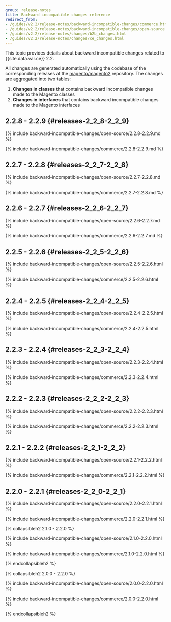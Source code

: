 ```yaml
---
group: release-notes
title: Backward incompatible changes reference
redirect_from:
- /guides/v2.2/release-notes/backward-incompatible-changes/commerce.html
- /guides/v2.2/release-notes/backward-incompatible-changes/open-source.html
- /guides/v2.2/release-notes/changes/b2b_changes.html
- /guides/v2.2/release-notes/changes/ce_changes.html
---
```


This topic provides details about backward incompatible changes related to {{site.data.var.ce}} 2.2.

All changes are generated automatically using the codebase of the corresponding releases at the [magento/magento2] repository.
The changes are aggregated into two tables:

1. **Changes in classes** that contains backward incompatible changes made to the Magento classes
2. **Changes in interfaces** that contains backward incompatible changes made to the Magento interfaces

## 2.2.8 - 2.2.9 {#releases-2_2_8-2_2_9}

{% include backward-incompatible-changes/open-source/2.2.8-2.2.9.md %}

{% include backward-incompatible-changes/commerce/2.2.8-2.2.9.md %}

## 2.2.7 - 2.2.8 {#releases-2_2_7-2_2_8}

{% include backward-incompatible-changes/open-source/2.2.7-2.2.8.md %}

{% include backward-incompatible-changes/commerce/2.2.7-2.2.8.md %}

## 2.2.6 - 2.2.7 {#releases-2_2_6-2_2_7}

{% include backward-incompatible-changes/open-source/2.2.6-2.2.7.md %}

{% include backward-incompatible-changes/commerce/2.2.6-2.2.7.md %}

## 2.2.5 - 2.2.6 {#releases-2_2_5-2_2_6}

{% include backward-incompatible-changes/open-source/2.2.5-2.2.6.html %}

{% include backward-incompatible-changes/commerce/2.2.5-2.2.6.html %}

## 2.2.4 - 2.2.5 {#releases-2_2_4-2_2_5}

{% include backward-incompatible-changes/open-source/2.2.4-2.2.5.html %}

{% include backward-incompatible-changes/commerce/2.2.4-2.2.5.html %}

## 2.2.3 - 2.2.4 {#releases-2_2_3-2_2_4}

{% include backward-incompatible-changes/open-source/2.2.3-2.2.4.html %}

{% include backward-incompatible-changes/commerce/2.2.3-2.2.4.html %}

## 2.2.2 - 2.2.3 {#releases-2_2_2-2_2_3}

{% include backward-incompatible-changes/open-source/2.2.2-2.2.3.html %}

{% include backward-incompatible-changes/commerce/2.2.2-2.2.3.html %}

## 2.2.1 - 2.2.2 {#releases-2_2_1-2_2_2}

{% include backward-incompatible-changes/open-source/2.2.1-2.2.2.html %}

{% include backward-incompatible-changes/commerce/2.2.1-2.2.2.html %}

## 2.2.0 - 2.2.1 {#releases-2_2_0-2_2_1}

{% include backward-incompatible-changes/open-source/2.2.0-2.2.1.html %}

{% include backward-incompatible-changes/commerce/2.2.0-2.2.1.html %}

{% collapsibleh2 2.1.0 - 2.2.0 %}

{% include backward-incompatible-changes/open-source/2.1.0-2.2.0.html %}

{% include backward-incompatible-changes/commerce/2.1.0-2.2.0.html %}

{% endcollapsibleh2 %}

{% collapsibleh2 2.0.0 - 2.2.0 %}

{% include backward-incompatible-changes/open-source/2.0.0-2.2.0.html %}

{% include backward-incompatible-changes/commerce/2.0.0-2.2.0.html %}

{% endcollapsibleh2 %}

<!-- LINK DEFINITIONS -->

[magento/magento2]: https://github.com/magento/magento2
